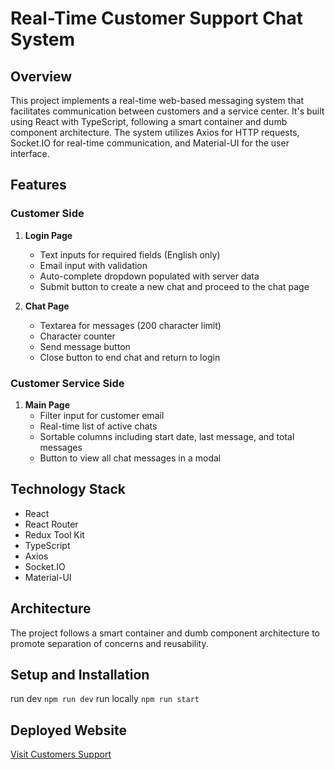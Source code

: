 # Real-Time Customer Support Chat System

## Overview

This project implements a real-time web-based messaging system that facilitates communication between customers and a service center. It's built using React with TypeScript, following a smart container and dumb component architecture. The system utilizes Axios for HTTP requests, Socket.IO for real-time communication, and Material-UI for the user interface.

## Features

### Customer Side

1. **Login Page**

   - Text inputs for required fields (English only)
   - Email input with validation
   - Auto-complete dropdown populated with server data
   - Submit button to create a new chat and proceed to the chat page

2. **Chat Page**
   - Textarea for messages (200 character limit)
   - Character counter
   - Send message button
   - Close button to end chat and return to login

### Customer Service Side

1. **Main Page**
   - Filter input for customer email
   - Real-time list of active chats
   - Sortable columns including start date, last message, and total messages
   - Button to view all chat messages in a modal

## Technology Stack

- React
- React Router
- Redux Tool Kit
- TypeScript
- Axios
- Socket.IO
- Material-UI

## Architecture

The project follows a smart container and dumb component architecture to promote separation of concerns and reusability.

## Setup and Installation

run dev `npm run dev`
run locally `npm run start`

## Deployed Website

[Visit Customers Support][cs]

[cs]: https://customers-chat-website.vercel.app/
